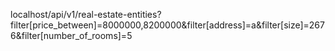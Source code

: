 localhost/api/v1/real-estate-entities?filter[price_between]=8000000,8200000&filter[address]=a&filter[size]=2676&filter[number_of_rooms]=5

